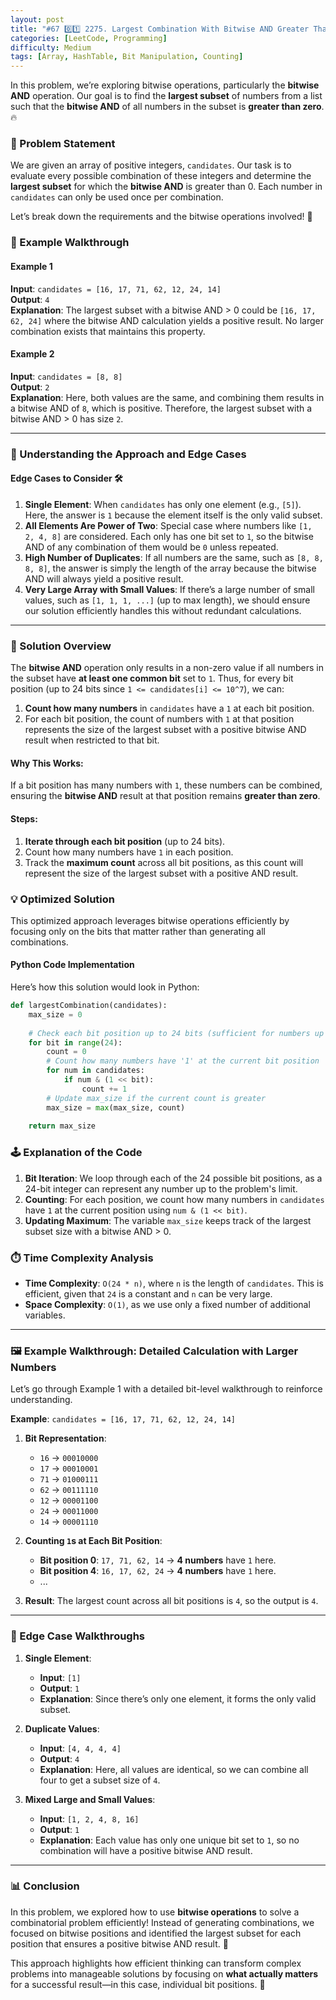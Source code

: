 ```yaml
---
layout: post  
title: "#67 0️⃣1️⃣ 2275. Largest Combination With Bitwise AND Greater Than Zero 🧠🚀"
categories: [LeetCode, Programming]
difficulty: Medium
tags: [Array, HashTable, Bit Manipulation, Counting]
---
```


In this problem, we’re exploring bitwise operations, particularly the **bitwise AND** operation. Our goal is to find the **largest subset** of numbers from a list such that the **bitwise AND** of all numbers in the subset is **greater than zero**. 🔥

### 📜 Problem Statement

We are given an array of positive integers, `candidates`. Our task is to evaluate every possible combination of these integers and determine the **largest subset** for which the **bitwise AND** is greater than 0. Each number in `candidates` can only be used once per combination.

Let’s break down the requirements and the bitwise operations involved! 🚀

### 🧩 Example Walkthrough

#### Example 1
**Input**: `candidates = [16, 17, 71, 62, 12, 24, 14]`  
**Output**: `4`  
**Explanation**: The largest subset with a bitwise AND > 0 could be `[16, 17, 62, 24]` where the bitwise AND calculation yields a positive result. No larger combination exists that maintains this property.

#### Example 2
**Input**: `candidates = [8, 8]`  
**Output**: `2`  
**Explanation**: Here, both values are the same, and combining them results in a bitwise AND of `8`, which is positive. Therefore, the largest subset with a bitwise AND > 0 has size `2`.

---

### 🧠 Understanding the Approach and Edge Cases

#### Edge Cases to Consider 🛠️
1. **Single Element**: When `candidates` has only one element (e.g., `[5]`). Here, the answer is `1` because the element itself is the only valid subset.
2. **All Elements Are Power of Two**: Special case where numbers like `[1, 2, 4, 8]` are considered. Each only has one bit set to `1`, so the bitwise AND of any combination of them would be `0` unless repeated.
3. **High Number of Duplicates**: If all numbers are the same, such as `[8, 8, 8, 8]`, the answer is simply the length of the array because the bitwise AND will always yield a positive result.
4. **Very Large Array with Small Values**: If there’s a large number of small values, such as `[1, 1, 1, ...]` (up to max length), we should ensure our solution efficiently handles this without redundant calculations.

---

### 🚀 Solution Overview

The **bitwise AND** operation only results in a non-zero value if all numbers in the subset have **at least one common bit** set to `1`. Thus, for every bit position (up to 24 bits since `1 <= candidates[i] <= 10^7`), we can:

1. **Count how many numbers** in `candidates` have a `1` at each bit position.
2. For each bit position, the count of numbers with `1` at that position represents the size of the largest subset with a positive bitwise AND result when restricted to that bit.

#### Why This Works:
If a bit position has many numbers with `1`, these numbers can be combined, ensuring the **bitwise AND** result at that position remains **greater than zero**.

#### Steps:

1. **Iterate through each bit position** (up to 24 bits).
2. Count how many numbers have `1` in each position.
3. Track the **maximum count** across all bit positions, as this count will represent the size of the largest subset with a positive AND result.

### 💡 Optimized Solution

This optimized approach leverages bitwise operations efficiently by focusing only on the bits that matter rather than generating all combinations.

#### Python Code Implementation

Here’s how this solution would look in Python:

```python
def largestCombination(candidates):
    max_size = 0
    
    # Check each bit position up to 24 bits (sufficient for numbers up to 10^7)
    for bit in range(24):
        count = 0
        # Count how many numbers have '1' at the current bit position
        for num in candidates:
            if num & (1 << bit):
                count += 1
        # Update max_size if the current count is greater
        max_size = max(max_size, count)
    
    return max_size
```

### 🕹️ Explanation of the Code

1. **Bit Iteration**: We loop through each of the 24 possible bit positions, as a 24-bit integer can represent any number up to the problem's limit.
2. **Counting**: For each position, we count how many numbers in `candidates` have `1` at the current position using `num & (1 << bit)`.
3. **Updating Maximum**: The variable `max_size` keeps track of the largest subset size with a bitwise AND > 0.

### ⏱️ Time Complexity Analysis

- **Time Complexity**: `O(24 * n)`, where `n` is the length of `candidates`. This is efficient, given that `24` is a constant and `n` can be very large.
- **Space Complexity**: `O(1)`, as we use only a fixed number of additional variables.

---

### 🖼️ Example Walkthrough: Detailed Calculation with Larger Numbers

Let’s go through Example 1 with a detailed bit-level walkthrough to reinforce understanding.

**Example**: `candidates = [16, 17, 71, 62, 12, 24, 14]`

1. **Bit Representation**:
   - `16` -> `00010000`
   - `17` -> `00010001`
   - `71` -> `01000111`
   - `62` -> `00111110`
   - `12` -> `00001100`
   - `24` -> `00011000`
   - `14` -> `00001110`

2. **Counting `1`s at Each Bit Position**:
   - **Bit position 0**: `17, 71, 62, 14` → **4 numbers** have `1` here.
   - **Bit position 4**: `16, 17, 62, 24` → **4 numbers** have `1` here.
   - ...

3. **Result**: The largest count across all bit positions is `4`, so the output is `4`.

---

### 🌟 Edge Case Walkthroughs

1. **Single Element**:  
   - **Input**: `[1]`
   - **Output**: `1`
   - **Explanation**: Since there’s only one element, it forms the only valid subset.

2. **Duplicate Values**:  
   - **Input**: `[4, 4, 4, 4]`
   - **Output**: `4`
   - **Explanation**: Here, all values are identical, so we can combine all four to get a subset size of `4`.

3. **Mixed Large and Small Values**:  
   - **Input**: `[1, 2, 4, 8, 16]`
   - **Output**: `1`
   - **Explanation**: Each value has only one unique bit set to `1`, so no combination will have a positive bitwise AND result.

---

### 📊 Conclusion

In this problem, we explored how to use **bitwise operations** to solve a combinatorial problem efficiently! Instead of generating combinations, we focused on bitwise positions and identified the largest subset for each position that ensures a positive bitwise AND result. 🥳

This approach highlights how efficient thinking can transform complex problems into manageable solutions by focusing on **what actually matters** for a successful result—in this case, individual bit positions. 💪
